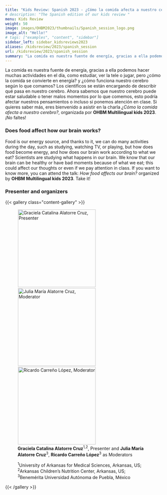 ```yaml
---
title: "Kids Review: Spanish 2023 - ¿Cómo la comida afecta a nuestro cerebro?"
# description: "The Spanish edition of our kids review "
menu: Kids Review
weight: 50
image: images/OHBM2023/thumbnails/Spanish_session_logo.png
image_alt: "Hello!"
# tags: ["examples", "content", "sidebar"]
sidebar_left: sidebar_kidsreviews2023
aliases: /kidsreview/2023/spanish_session
url: /kidsreview/2023/spanish_session
summary: "La comida es nuestra fuente de energía, gracias a ella podemos hacer muchas actividades en el día, como estudiar, ver la tele o jugar, pero ¿cómo la comida se convierte en energía? y ¿cómo funciona nuestro cerebro según lo que comamos? Los científicos se están encargando de describir qué pasa en nuestro cerebro. Ahora sabemos que nuestro cerebro puede estar saludable o tener malos momentos por lo que comemos, esto podría afectar nuestros pensamientos o incluso si ponemos atención en clase."
---
```


<!-- # ¿Cómo la comida afecta a nuestro cerebro? -->

La comida es nuestra fuente de energía, gracias a ella podemos hacer muchas actividades en el día, como estudiar, ver la tele o jugar, pero ¿cómo la comida se convierte en energía? y ¿cómo funciona nuestro cerebro según lo que comamos? Los científicos se están encargando de describir qué pasa en nuestro cerebro. Ahora sabemos que nuestro cerebro puede estar saludable o tener malos momentos por lo que comemos, esto podría afectar nuestros pensamientos o incluso si ponemos atención en clase. Si quieres saber más, eres bienvenido a asistir en la charla *¿Cómo la comida afecta a nuestro cerebro?*, organizada por **OHBM Multilingual kids 2023**. ¡No faltes!

### Does food affect how our brain works?

Food is our energy source, and thanks to it, we can do many activities during the day, such as studying, watching TV, or playing, but how does food become energy, and how does our brain work according to what we eat? Scientists are studying what happens in our brain. We know that our brain can be healthy or have bad moments because of what we eat; this could affect our thoughts or even if we pay attention in class. If you want to know more, you can attend the talk: *How food affects our brain?* organized by **OHBM Multilingual kids 2023**. Take it!

### Presenter and organizers

{{< gallery class="content-gallery" >}}
    <figure>
        <!-- <figure> -->
            <img style="margin: 0.1em 0.1em 0.1em 0.1em" src="/images/OHBM2023/kidsreview_2023/spanish/GRACIELA_CATALINA_ALATORRE_CRUZ.png" alt="Graciela Catalina Alatorre Cruz, Presenter" width="250">
            <!-- <figcaption><b>Graciela Catalina Alatorre Cruz</b><sup>1,2</sup>, Presenter</figcaption> -->
        <!-- </figure>
        <figure> -->
            <img style="margin: 0.1em 0.1em 0.1em 0.1em" src="/images/OHBM2023/kidsreview_2023/spanish/JULIA_MARIA_ALATORRE_CRUZ.png" alt="Julia María Alatorre Cruz, Moderator" width="250">
            <!-- <figcaption><b>Julia María Alatorre Cruz</b><sup>3</sup>, Moderator</figcaption> -->
        <!-- </figure>
        <figure> -->
            <img style="margin: 0.1em 0.1em 0.1em 0.1em" src="/images/OHBM2023/kidsreview_2023/spanish/RICARDO_CARRENO_LOPEZ.png" alt="Ricardo Carreño López, Moderator" width="250">
            <!-- <figcaption><b>Ricardo Carreño López</b><sup>3</sup>, Moderator</figcaption>
        </figure> -->
        <figcaption>
            <b>Graciela Catalina Alatorre Cruz</b><sup>1,2</sup>, Presenter and <b>Julia María Alatorre Cruz</b><sup>3</sup>, <b>Ricardo Carreño López</b><sup>3</sup> as Moderators
            <span style="font-size: 14px">
                <p><sup>1</sup>University of Arkansas for Medical Sciences, Arkansas, US; <sup>2</sup>Arkansas Children’s Nutrition Center, Arkansas, US; <sup>3</sup>Benemérita Universidad Autónoma de Puebla, México</p>
            </span>
        </figcaption>
    </figure>
{{< /gallery >}}

<!-- <div class="row"> for future atempts of a inline gallery -->
<!-- </div class="row"> -->


<!-- Youtube link, example https://www.youtube.com/watch?v=w7Ft2ymGmfc
{{< youtube w7Ft2ymGmfc >}}-->

